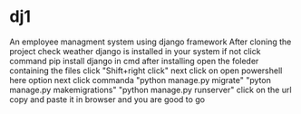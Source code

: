 # dj1
An employee managment system using  django framework
After cloning the project check weather django is installed in your system
if not click command pip install django in cmd
after installing open the foleder containing the files 
click "Shift+right click"
next click on open powershell here option
next click commanda "python manage.py migrate"
"pyton manage.py makemigrations"
"python manage.py runserver"
click on the url copy and paste it in browser and you are good to go
